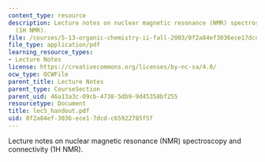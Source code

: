 ```yaml
---
content_type: resource
description: Lecture notes on nuclear magnetic resonance (NMR) spectroscopy and connectivity
  (1H NMR).
file: /courses/5-13-organic-chemistry-ii-fall-2003/0f2a84ef3036ece17dcdc65922785f5f_lec5_handout.pdf
file_type: application/pdf
learning_resource_types:
- Lecture Notes
license: https://creativecommons.org/licenses/by-nc-sa/4.0/
ocw_type: OCWFile
parent_title: Lecture Notes
parent_type: CourseSection
parent_uid: 46a13a3c-09cb-4738-5db9-9d45358bf255
resourcetype: Document
title: lec5_handout.pdf
uid: 0f2a84ef-3036-ece1-7dcd-c65922785f5f
---
```

Lecture notes on nuclear magnetic resonance (NMR) spectroscopy and connectivity (1H NMR).